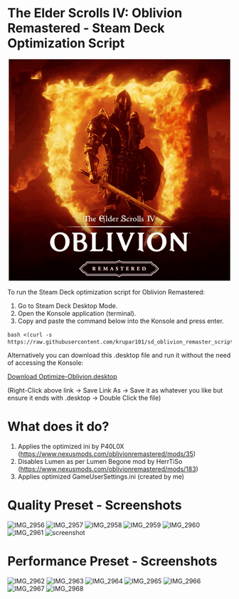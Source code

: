# The Elder Scrolls IV: Oblivion Remastered - Steam Deck Optimization Script

<p align="center">
  <img src="https://github.com/krupar101/sd_oblivion_remaster_scripts/blob/main/oblivion-remastered.gif" alt="Folondeck" />
</p>


To run the Steam Deck optimization script for Oblivion Remastered:
1. Go to Steam Deck Desktop Mode.
2. Open the Konsole application (terminal).
3. Copy and paste the command below into the Konsole and press enter.

```
bash <(curl -s https://raw.githubusercontent.com/krupar101/sd_oblivion_remaster_scripts/refs/heads/main/optimize_oblivion_remastered_for_steam_deck.sh)
```

Alternatively you can download this .desktop file and run it without the need of accessing the Konsole: 

[Download Optimize-Oblivion.desktop](https://raw.githubusercontent.com/krupar101/sd_oblivion_remaster_scripts/refs/heads/main/Optimize-Oblivion.desktop)

(Right-Click above link -> Save Link As -> Save it as whatever you like but ensure it ends with .desktop -> Double Click the file) 

# What does it do?

1. Applies the optimized ini by P40L0X (https://www.nexusmods.com/oblivionremastered/mods/35)
2. Disables Lumen as per Lumen Begone mod by HerrTiSo (https://www.nexusmods.com/oblivionremastered/mods/183)
3. Applies optimized GameUserSettings.ini (created by me)

# Quality Preset - Screenshots

![IMG_2956](https://github.com/user-attachments/assets/383db1ed-e0fe-44eb-be13-5f812b36a1fe)
![IMG_2957](https://github.com/user-attachments/assets/d877432e-a391-47f1-9813-6f8087bd9426)
![IMG_2958](https://github.com/user-attachments/assets/23ec4a45-8346-4822-b0f5-f04ea3e11101)
![IMG_2959](https://github.com/user-attachments/assets/07fed2a0-da9f-4509-84bb-8d1751d5d855)
![IMG_2960](https://github.com/user-attachments/assets/9a7e9ed0-e9dc-467a-ad6d-af973f75d6b9)
![IMG_2961](https://github.com/user-attachments/assets/d373aab7-0ef1-4965-8e00-ca75b75da6ce)
![screenshot](https://github.com/user-attachments/assets/782839ef-d2b7-4bd1-bc87-4c969e582a81)

# Performance Preset - Screenshots

![IMG_2962](https://github.com/user-attachments/assets/73556919-1ec0-41ae-9295-b8d45f58894f)
![IMG_2963](https://github.com/user-attachments/assets/576ffd95-561c-48cc-8c58-6c3b93bc4611)
![IMG_2964](https://github.com/user-attachments/assets/820f3391-046e-4687-b11c-b5575f54b55b)
![IMG_2965](https://github.com/user-attachments/assets/35e56a2e-cc8f-47a5-8b24-49c58b714df2)
![IMG_2966](https://github.com/user-attachments/assets/62ff46ce-e757-481e-bfd5-3f96e93c82cc)
![IMG_2967](https://github.com/user-attachments/assets/a8a93374-62af-4246-a7db-ab95b5a563e8)
![IMG_2968](https://github.com/user-attachments/assets/561b67c1-940e-4035-b6b9-9b31e1aee12e)











